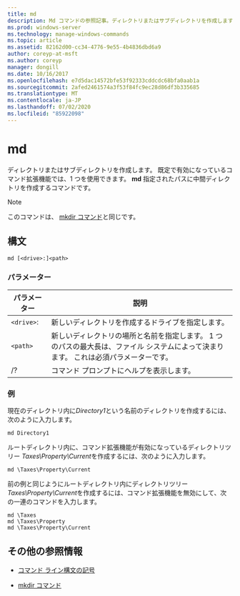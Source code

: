 ```yaml
---
title: md
description: Md コマンドの参照記事。ディレクトリまたはサブディレクトリを作成します。
ms.prod: windows-server
ms.technology: manage-windows-commands
ms.topic: article
ms.assetid: 82162d00-cc34-4776-9e55-4b4836dbd6a9
author: coreyp-at-msft
ms.author: coreyp
manager: dongill
ms.date: 10/16/2017
ms.openlocfilehash: e7d5dac14572bfe53f92333cddcdc68bfa0aab1a
ms.sourcegitcommit: 2afed2461574a3f53f84fc9ec28d86df3b335685
ms.translationtype: MT
ms.contentlocale: ja-JP
ms.lasthandoff: 07/02/2020
ms.locfileid: "85922098"
---
```

# <a name="md"></a>md

ディレクトリまたはサブディレクトリを作成します。 既定で有効になっているコマンド拡張機能では、1 つを使用できます。 **md** 指定されたパスに中間ディレクトリを作成するコマンドです。

> [!NOTE]
> このコマンドは、 [mkdir コマンド](mkdir.md)と同じです。

## <a name="syntax"></a>構文

```
md [<drive>:]<path>
```

### <a name="parameters"></a>パラメーター

| パラメーター | 説明 |
| --------- | ----------- |
| `<drive>`: | 新しいディレクトリを作成するドライブを指定します。 |
| `<path>` | 新しいディレクトリの場所と名前を指定します。 1 つのパスの最大長は、ファイル システムによって決まります。 これは必須パラメーターです。 |
| /? | コマンド プロンプトにヘルプを表示します。 |

### <a name="examples"></a>例

現在のディレクトリ内に*Directory1*という名前のディレクトリを作成するには、次のように入力します。

```
md Directory1
```

ルートディレクトリ内に、コマンド拡張機能が有効になっているディレクトリツリー *Taxes\Property\Current*を作成するには、次のように入力します。

```
md \Taxes\Property\Current
```

前の例と同じようにルートディレクトリ内にディレクトリツリー *Taxes\Property\Current*を作成するには、コマンド拡張機能を無効にして、次の一連のコマンドを入力します。

```
md \Taxes
md \Taxes\Property
md \Taxes\Property\Current
```

## <a name="additional-references"></a>その他の参照情報

- [コマンド ライン構文の記号](command-line-syntax-key.md)

- [mkdir コマンド](mkdir.md)